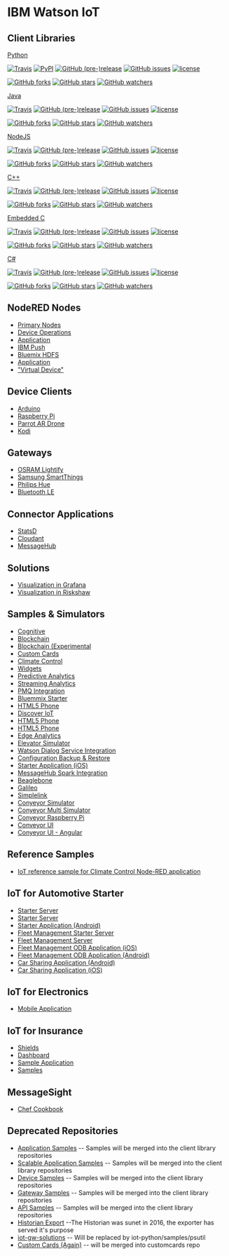 # IBM Watson IoT

## Client Libraries

[Python](https://github.com/ibm-watson-iot/iot-python)

[![Travis](https://img.shields.io/travis/rust-lang/rust.svg)](https://travis-ci.org/ibm-watson-iot/iot-python/)
[![PyPI](https://img.shields.io/pypi/v/ibmiotf.svg)](https://pypi.python.org/pypi/ibmiotf)
[![GitHub (pre-)release](https://img.shields.io/github/release/ibm-watson-iot/iot-python/all.svg)](https://github.com/ibm-watson-iot/iot-python/releases)
[![GitHub issues](https://img.shields.io/github/issues/ibm-watson-iot/iot-python.svg)](https://github.com/ibm-watson-iot/iot-python/issues)
[![license](https://img.shields.io/github/license/ibm-watson-iot/iot-python.svg)]()

[![GitHub forks](https://img.shields.io/github/forks/ibm-watson-iot/iot-python.svg?style=social&label=Fork)]()
[![GitHub stars](https://img.shields.io/github/stars/ibm-watson-iot/iot-python.svg?style=social&label=Star)]()
[![GitHub watchers](https://img.shields.io/github/watchers/ibm-watson-iot/iot-python.svg?style=social&label=Watch)]()


[Java](https://github.com/ibm-watson-iot/iot-java)

[![Travis](https://img.shields.io/travis/rust-lang/rust.svg)](https://travis-ci.org/ibm-watson-iot/iot-java/)
[![GitHub (pre-)release](https://img.shields.io/github/release/ibm-watson-iot/iot-java/all.svg)](https://github.com/ibm-watson-iot/iot-java/releases)
[![GitHub issues](https://img.shields.io/github/issues/ibm-watson-iot/iot-java.svg)](https://github.com/ibm-watson-iot/iot-java/issues)
[![license](https://img.shields.io/github/license/ibm-watson-iot/iot-java.svg)]()

[![GitHub forks](https://img.shields.io/github/forks/ibm-watson-iot/iot-java.svg?style=social&label=Fork)]()
[![GitHub stars](https://img.shields.io/github/stars/ibm-watson-iot/iot-java.svg?style=social&label=Star)]()
[![GitHub watchers](https://img.shields.io/github/watchers/ibm-watson-iot/iot-java.svg?style=social&label=Watch)]()

[NodeJS](https://github.com/ibm-watson-iot/iot-nodejs)

[![Travis](https://img.shields.io/travis/rust-lang/rust.svg)](https://travis-ci.org/ibm-watson-iot/iot-nodejs/)
[![GitHub (pre-)release](https://img.shields.io/github/release/ibm-watson-iot/iot-nodejs/all.svg)](https://github.com/ibm-watson-iot/iot-nodejs/releases)
[![GitHub issues](https://img.shields.io/github/issues/ibm-watson-iot/iot-nodejs.svg)](https://github.com/ibm-watson-iot/iot-nodejs/issues)
[![license](https://img.shields.io/github/license/ibm-watson-iot/iot-nodejs.svg)]()

[![GitHub forks](https://img.shields.io/github/forks/ibm-watson-iot/iot-nodejs.svg?style=social&label=Fork)]()
[![GitHub stars](https://img.shields.io/github/stars/ibm-watson-iot/iot-nodejs.svg?style=social&label=Star)]()
[![GitHub watchers](https://img.shields.io/github/watchers/ibm-watson-iot/iot-nodejs.svg?style=social&label=Watch)]()

[C++](https://github.com/ibm-watson-iot/iot-cpp)

[![Travis](https://img.shields.io/travis/rust-lang/rust.svg)](https://travis-ci.org/ibm-watson-iot/iot-cpp/)
[![GitHub (pre-)release](https://img.shields.io/github/release/ibm-watson-iot/iot-cpp/all.svg)](https://github.com/ibm-watson-iot/iot-cpp/releases)
[![GitHub issues](https://img.shields.io/github/issues/ibm-watson-iot/iot-cpp.svg)](https://github.com/ibm-watson-iot/iot-cpp/issues)
[![license](https://img.shields.io/github/license/ibm-watson-iot/iot-cpp.svg)]()

[![GitHub forks](https://img.shields.io/github/forks/ibm-watson-iot/iot-cpp.svg?style=social&label=Fork)]()
[![GitHub stars](https://img.shields.io/github/stars/ibm-watson-iot/iot-cpp.svg?style=social&label=Star)]()
[![GitHub watchers](https://img.shields.io/github/watchers/ibm-watson-iot/iot-cpp.svg?style=social&label=Watch)]()

[Embedded C](https://github.com/ibm-watson-iot/iot-embeddedc)

[![Travis](https://img.shields.io/travis/rust-lang/rust.svg)](https://travis-ci.org/ibm-watson-iot/iot-embeddedc/)
[![GitHub (pre-)release](https://img.shields.io/github/release/ibm-watson-iot/iot-embeddedc/all.svg)](https://github.com/ibm-watson-iot/iot-embeddedc/releases)
[![GitHub issues](https://img.shields.io/github/issues/ibm-watson-iot/iot-embeddedc.svg)](https://github.com/ibm-watson-iot/iot-embeddedc/issues)
[![license](https://img.shields.io/github/license/ibm-watson-iot/iot-embeddedc.svg)]()

[![GitHub forks](https://img.shields.io/github/forks/ibm-watson-iot/iot-embeddedc.svg?style=social&label=Fork)]()
[![GitHub stars](https://img.shields.io/github/stars/ibm-watson-iot/iot-embeddedc.svg?style=social&label=Star)]()
[![GitHub watchers](https://img.shields.io/github/watchers/ibm-watson-iot/iot-embeddedc.svg?style=social&label=Watch)]()

[C#](https://github.com/ibm-watson-iot/iot-csharp)

[![Travis](https://img.shields.io/travis/rust-lang/rust.svg)](https://travis-ci.org/ibm-watson-iot/iot-csharp/)
[![GitHub (pre-)release](https://img.shields.io/github/release/ibm-watson-iot/iot-csharp/all.svg)](https://github.com/ibm-watson-iot/iot-csharp/releases)
[![GitHub issues](https://img.shields.io/github/issues/ibm-watson-iot/iot-csharp.svg)](https://github.com/ibm-watson-iot/iot-csharp/issues)
[![license](https://img.shields.io/github/license/ibm-watson-iot/iot-csharp.svg)]()

[![GitHub forks](https://img.shields.io/github/forks/ibm-watson-iot/iot-csharp.svg?style=social&label=Fork)]()
[![GitHub stars](https://img.shields.io/github/stars/ibm-watson-iot/iot-csharp.svg?style=social&label=Star)]()
[![GitHub watchers](https://img.shields.io/github/watchers/ibm-watson-iot/iot-csharp.svg?style=social&label=Watch)]()


## NodeRED Nodes

- [Primary Nodes](https://github.com/ibm-watson-iot/node-red-contrib-ibm-watson-iot)
- [Device Operations](https://github.com/ibm-watson-iot/node-red-contrib-ibm-wiotp-device-ops)
- [Application](https://github.com/ibm-watson-iot/node-red-contrib-scx-ibmiotapp)
- [IBM Push](https://github.com/ibm-watson-iot/node-red-contrib-ibmpush)
- [Bluemix HDFS](https://github.com/ibm-watson-iot/node-red-contrib-bluemix-hdfs)
- [Application](https://github.com/ibm-watson-iot/node-red-contrib-scx-ibmiotapp)
- ["Virtual Device"](https://github.com/ibm-watson-iot/node-red-contrib-iot-virtual-device)


## Device Clients

- [Arduino](https://github.com/ibm-watson-iot/device-arduino)
- [Raspberry Pi](https://github.com/ibm-watson-iot/device-raspberrypi)
- [Parrot AR Drone](https://github.com/ibm-watson-iot/device-ar-drone)
- [Kodi](https://github.com/ibm-watson-iot/device-kodi)

## Gateways

- [OSRAM Lightify](https://github.com/ibm-watson-iot/gateway-lightify)
- [Samsung SmartThings](https://github.com/ibm-watson-iot/gateway-smartthings)
- [Philips Hue](https://github.com/ibm-watson-iot/gateway-hue)
- [Bluetooth LE](https://github.com/ibm-watson-iot/gateway-ble)


## Connector Applications

- [StatsD](https://github.com/ibm-watson-iot/connector-statsd)
- [Cloudant](https://github.com/ibm-watson-iot/connector-cloudant)
- [MessageHub](https://github.com/ibm-watson-iot/connector-messagehub)


## Solutions

- [Visualization in Grafana](https://github.com/ibm-watson-iot/grafana4iot)
- [Visualization in Riskshaw](https://github.com/ibm-watson-iot/rickshaw4iot)


## Samples & Simulators

- [Cognitive](https://github.com/ibm-watson-iot/cognitive-samples)
- [Blockchain](https://github.com/ibm-watson-iot/blockchain-samples)
- [Blockchain (Experimental](https://github.com/ibm-watson-iot/blockchain-experimental)
- [Custom Cards](https://github.com/ibm-watson-iot/custom-cards)
- [Climate Control](https://github.com/ibm-watson-iot/climate-control-sample)
- [Widgets](https://github.com/ibm-watson-iot/iot-widgets)
- [Predictive Analytics](https://github.com/ibm-watson-iot/predictive-analytics-samples)
- [Streaming Analytics](https://github.com/ibm-watson-iot/streaming-analytic-samples)
- [PMQ Integration](https://github.com/ibm-watson-iot/pmq-integration-samples)
- [Bluemmix Starter](https://github.com/ibm-watson-iot/iot-platform-bluemix-starter)
- [HTML5 Phone](https://github.com/ibm-watson-iot/html5-phone)
- [Discover IoT](https://github.com/ibm-watson-iot/discover-iot-sample)
- [HTML5 Phone](https://github.com/ibm-watson-iot/html5-phone)
- [HTML5 Phone](https://github.com/ibm-watson-iot/html5-phone)
- [Edge Analytics](https://github.com/ibm-watson-iot/edge-analytics-samples)
- [Elevator Simulator](https://github.com/ibm-watson-iot/elevator-simulator)
- [Watson Dialog Service Integration](https://github.com/ibm-watson-iot/iot-dialog)
- [Configuration Backup & Restore](https://github.com/ibm-watson-iot/backup-restore-sample)
- [Starter Application (iOS)](https://github.com/ibm-watson-iot/iot-starter-for-ios)
- [MessageHub Spark Integration](https://github.com/ibm-watson-iot/iot-messgehub-spark-samples)
- [Beaglebone](https://github.com/ibm-watson-iot/iot-beaglebone)
- [Galileo](https://github.com/ibm-watson-iot/iot-galileo)
- [Simplelink](https://github.com/ibm-watson-iot/iot-simplelink)
- [Conyeyor Simulator](https://github.com/ibm-watson-iot/guide-conveyor-simulator)
- [Conyeyor Multi Simulator](https://github.com/ibm-watson-iot/guide-conveyor-multi-simulator)
- [Conyeyor Raspberry Pi](https://github.com/ibm-watson-iot/guide-conveyor-rasp-pi)
- [Conveyor UI](https://github.com/ibm-watson-iot/guide-conveyor-ui-html)
- [Conyeyor UI - Angular](https://github.com/ibm-watson-iot/guide-conveyor-ui-angular)

## Reference Samples
- [IoT reference sample for Climate Control Node-RED application](https://github.com/ibm-watson-iot/climate-control-sample)

## IoT for Automotive Starter

- [Starter Server](https://github.com/ibm-watson-iot/iota-starter-server)
- [Starter Server](https://github.com/ibm-watson-iot/iota-starter-server)
- [Starter Application (Android)](https://github.com/ibm-watson-iot/iot-starter-for-android)
- [Fleet Management Starter Server](https://github.com/ibm-watson-iot/iota-starter-server-fm)
- [Fleet Management Server](https://github.com/ibm-watson-iot/iota-starter-server-fm-saas)
- [Fleet Management ODB Application (iOS)](https://github.com/ibm-watson-iot/iota-starter-obd-ios)
- [Fleet Management ODB Application (Android)](https://github.com/ibm-watson-iot/iota-starter-obd-android)
- [Car Sharing Application (Android)](https://github.com/ibm-watson-iot/iota-starter-carsharing-android)
- [Car Sharing Application (iOS)](https://github.com/ibm-watson-iot/iota-starter-carsharing)


## IoT for Electronics
- [Mobile Application](https://github.com/ibm-watson-iot/iote-mobile)

## IoT for Insurance

- [Shields](https://github.com/ibm-watson-iot/ioti-shields)
- [Dashboard](https://github.com/ibm-watson-iot/ioti-insurance-dashboard)
- [Sample Application](https://github.com/ibm-watson-iot/ioti-mobile)
- [Samples](https://github.com/ibm-watson-iot/ioti-samples)


## MessageSight

- [Chef Cookbook](https://github.com/ibm-watson-iot/messagesight-chef)

## Deprecated Repositories

- [Application Samples](https://github.com/ibm-watson-iot/iot-application-samples) -- Samples will be merged into the client library repositories
- [Scalable Application Samples](https://github.com/ibm-watson-iot/iot-scalable-application-samples) -- Samples will be merged into the client library repositories
- [Device Samples](https://github.com/ibm-watson-iot/iot-device-samples) -- Samples will be merged into the client library repositories
- [Gateway Samples](https://github.com/ibm-watson-iot/iot-gateway-samples) -- Samples will be merged into the client library repositories
- [API Samples](https://github.com/ibm-watson-iot/iot-platform-apiv2-samples) -- Samples will be merged into the client library repositories
- [Historian Export](https://github.com/ibm-watson-iot/historian-export) --The Historian was sunet in 2016, the exporter has served it's purpose
- [iot-gw-solutions](https://github.com/ibm-watson-iot/iot-gw-solutions) -- Will be replaced by iot-python/samples/psutil
- [Custom Cards (Again)](https://github.com/ibm-watson-iot/custom-card-sample) -- will be merged into customcards repo



